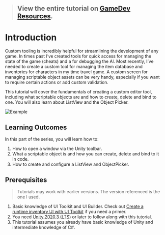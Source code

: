 > ## View the entire tutorial on [GameDev Resources](https://gamedev-resources.com/create-an-item-management-editor-tool-with-ui-toolkit/).
> 
# Introduction

Custom tooling is incredibly helpful for streamlining the development of any game. In times past I’ve created tools for quick access for managing the state of the game (cheats) and a for debugging the AI. Most recently, I’ve needed to create a custom tool for managing the item database and inventories for characters in my time travel game. A custom screen for managing scriptable object assets can be very handy, especially if you want to require certain actions or add custom validation.

This tutorial will cover the fundamentals of creating a custom editor tool, including what scriptable objects are and how to create, delete and bind to one. You will also learn about ListView and the Object Picker.

![Example](final.png)

## Learning Outcomes
In this part of the series, you will learn how to:

1. How to open a window via the Unity toolbar.
2. What a scriptable object is and how you can create, delete and bind to it in code.
3. How to create and configure a ListView and ObjectPicker.

## Prerequisites

> Tutorials may work with earlier versions. The version referenced is the one I used.

1. Basic knowledge of UI Toolkit and UI Builder. Check out [Create a runtime inventory UI with UI Toolkit](https://gamedev-resources.com/create-an-in-game-inventory-ui-with-ui-toolkit/) if you need a primer.
2.	You need [Unity 2020.3 (LTS)](https://unity3d.com/get-unity/download) or later to follow along with this tutorial.
3.	This tutorial assumes you already have basic knowledge of Unity and intermediate knowledge of C#.

